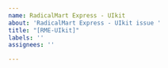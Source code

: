 ```yaml
---
name: RadicalMart Express - UIkit
about: 'RadicalMart Express - UIkit issue '
title: "[RME-UIkit]"
labels: ''
assignees: ''

---
```



